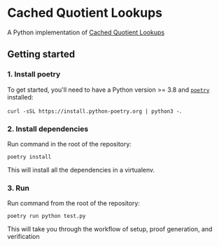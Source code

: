# Cached Quotient Lookups

A Python implementation of [Cached Quotient Lookups](https://eprint.iacr.org/2022/1763.pdf)

## Getting started

### 1. Install poetry

To get started, you'll need to have a Python version >= 3.8 and [`poetry`](https://python-poetry.org) installed:

`curl -sSL https://install.python-poetry.org | python3 -`.

### 2. Install dependencies

Run command in the root of the repository:

`poetry install`

This will install all the dependencies in a virtualenv.

### 3. Run

Run command from the root of the repository:

`poetry run python test.py`

This will take you through the workflow of setup, proof generation, and verification
